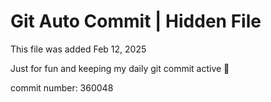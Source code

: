 # Git Auto Commit | Hidden File

This file was added Feb 12, 2025

Just for fun and keeping my daily git commit active 🤪

commit number: 360048
